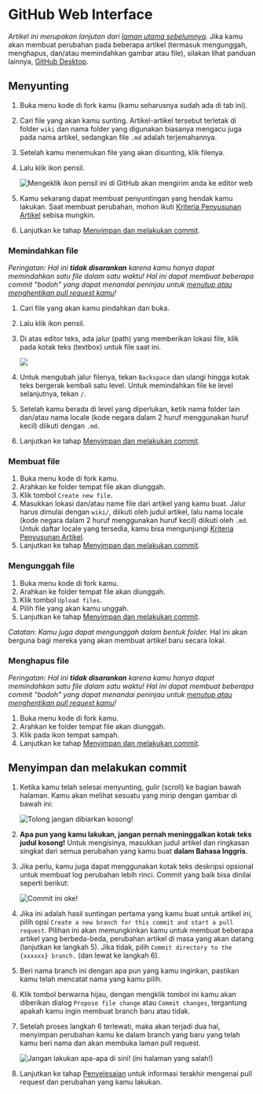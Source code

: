 # GitHub Web Interface

*Artikel ini merupakan lanjutan dari [laman utama sebelumnya](/wiki/osu!_wiki_Contribution_Guide).* Jika kamu akan membuat perubahan pada beberapa artikel (termasuk mengunggah, menghapus, dan/atau memindahkan gambar atau file), silakan lihat panduan lainnya, [GitHub Desktop](/wiki/osu!_wiki_Contribution_Guide/GitHub_Desktop).

## Menyunting

1. Buka menu kode di fork kamu (kamu seharusnya sudah ada di tab ini).

2. Cari file yang akan kamu sunting. Artikel-artikel tersebut terletak di folder `wiki` dan nama folder yang digunakan biasanya mengacu juga pada nama artikel, sedangkan file `.md` adalah terjemahannya.

3. Setelah kamu menemukan file yang akan disunting, klik filenya.

4. Lalu klik ikon pensil.

   ![](img/online-editing.jpg "Mengeklik ikon pensil ini di GitHub akan mengirim anda ke editor web")

5. Kamu sekarang dapat membuat penyuntingan yang hendak kamu lakukan. Saat membuat perubahan, mohon ikuti [Kriteria Penyusunan Artikel](/wiki/ASC) sebisa mungkin.

6. Lanjutkan ke tahap [Menyimpan dan melakukan commit](#menyimpan-dan-melakukan-commit).

### Memindahkan file

*Peringatan: Hal ini **tidak disarankan** karena kamu hanya dapat memindahkan satu file dalam satu waktu! Hal ini dapat membuat beberapa commit "bodoh" yang dapat menandai peninjau untuk [menutup atau menghentikan pull request kamu](/wiki/osu!_wiki_Contribution_Guide/Common_Issues#seseorang-mengatakan-kepada-saya-untuk-meninggalkan-pesan-commit-yang-lebih-berarti!)!*

1. Cari file yang akan kamu pindahkan dan buka.

2. Lalu klik ikon pensil.

3. Di atas editor teks, ada jalur (path) yang memberikan lokasi file, klik pada kotak teks (textbox) untuk file saat ini.

   ![](img/online-move.jpg)

4. Untuk mengubah jalur filenya, tekan `Backspace` dan ulangi hingga kotak teks bergerak kembali satu level. Untuk memindahkan file ke level selanjutnya, tekan `/`.

5. Setelah kamu berada di level yang diperlukan, ketik nama folder lain dan/atau nama locale (kode negara dalam 2 huruf menggunakan huruf kecil) diikuti dengan `.md`.

6. Lanjutkan ke tahap [Menyimpan dan melakukan commit](#menyimpan-dan-melakukan-commit).

### Membuat file

1. Buka menu kode di fork kamu.
2. Arahkan ke folder tempat file akan diunggah.
3. Klik tombol `Create new file`.
4. Masukkan lokasi dan/atau name file dari artikel yang kamu buat. Jalur harus dimulai dengan `wiki/`, diikuti oleh judul artikel, lalu nama locale (kode negara dalam 2 huruf menggunakan huruf kecil) diikuti oleh `.md`. Untuk daftar locale yang tersedia, kamu bisa mengunjungi [Kriteria Penyusunan Artikel](/wiki/ASC#locales).
5. Lanjutkan ke tahap [Menyimpan dan melakukan commit](#menyimpan-dan-melakukan-commit).

### Mengunggah file

1. Buka menu kode di fork kamu.
2. Arahkan ke folder tempat file akan diunggah.
3. Klik tombol `Upload files`.
4. Pilih file yang akan kamu unggah.
5. Lanjutkan ke tahap [Menyimpan dan melakukan commit](#menyimpan-dan-melakukan-commit).

*Catatan: Kamu juga dapat mengunggah dalam bentuk folder.* Hal ini akan berguna bagi mereka yang akan membuat artikel baru secara lokal.

### Menghapus file

*Peringatan: Hal ini **tidak disarankan** karena kamu hanya dapat memindahkan satu file dalam satu waktu! Hal ini dapat membuat beberapa commit "bodoh" yang dapat menandai peninjau untuk [menutup atau menghentikan pull request kamu](/wiki/osu!_wiki_Contribution_Guide/Common_Issues#seseorang-mengatakan-kepada-saya-untuk-meninggalkan-pesan-commit-yang-lebih-berarti!)!*

1. Buka menu kode di fork kamu.
2. Arahkan ke folder tempat file akan diunggah.
3. Klik pada ikon tempat sampah.
4. Lanjutkan ke tahap [Menyimpan dan melakukan commit](#menyimpan-dan-melakukan-commit).

## Menyimpan dan melakukan commit

1. Ketika kamu telah selesai menyunting, gulir (scroll) ke bagian bawah halaman. Kamu akan melihat sesuatu yang mirip dengan gambar di bawah ini:

   ![](img/online-commit-changes-empty.jpg "Tolong jangan dibiarkan kosong!")

2. **Apa pun yang kamu lakukan, jangan pernah meninggalkan kotak teks judul kosong!** Untuk mengisinya, masukkan judul artikel dan ringkasan singkat dari semua perubahan yang kamu buat **dalam Bahasa Inggris**.

3. Jika perlu, kamu juga dapat menggunakan kotak teks deskripsi opsional untuk membuat log perubahan lebih rinci. Commit yang baik bisa dinilai seperti berikut:

   ![](img/online-commit-changes-filled.jpg "Commit ini oke!")

4. Jika ini adalah hasil suntingan pertama yang kamu buat untuk artikel ini, pilih opsi `Create a new branch for this commit and start a pull request`. Pilihan ini akan memungkinkan kamu untuk membuat beberapa artikel yang berbeda-beda, perubahan artikel di masa yang akan datang (lanjutkan ke langkah 5). Jika tidak, pilih `Commit directory to the {xxxxxx} branch.` (dan lewat ke langkah 6).

5. Beri nama branch ini dengan apa pun yang kamu inginkan, pastikan kamu telah mencatat nama yang kamu pilih.

6. Klik tombol berwarna hijau, dengan mengklik tombol ini kamu akan diberikan dialog `Propose file change` atau `Commit changes`, tergantung apakah kamu ingin membuat branch baru atau tidak.

7. Setelah proses langkah 6 terlewati, maka akan terjadi dua hal, menyimpan perubahan kamu ke dalam branch yang baru yang telah kamu beri nama dan akan membuka laman pull request.

   ![](img/pull-request-pippi-osu--osu-wiki.jpg "Jangan lakukan apa-apa di sini! (ini halaman yang salah!)")

8. Lanjutkan ke tahap [Penyelesaian](/wiki/osu!_wiki_Contribution_Guide#penyelesaian) untuk informasi terakhir mengenai pull request dan perubahan yang kamu lakukan.
